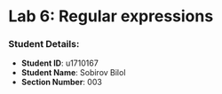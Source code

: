 # Lab 6: Regular expressions


### Student Details:

- **Student ID**: u1710167
- **Student Name**: Sobirov Bilol
- **Section Number**: 003